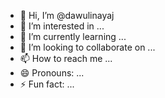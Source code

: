 - 👋 Hi, I’m @dawulinayaj
- 👀 I’m interested in ...
- 🌱 I’m currently learning ...
- 💞️ I’m looking to collaborate on ...
- 📫 How to reach me ...
- 😄 Pronouns: ...
- ⚡ Fun fact: ...

<!---
dawulinayaj/dawulinayaj is a ✨ special ✨ repository because its `README.md` (this file) appears on your GitHub profile.
You can click the Preview link to take a look at your changes.
--->
